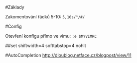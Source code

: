 

#Základy

Zakomentování řádků 5-10:
`5,10s/^/#/`

#Config

Otevření konfigu přímo ve vimu:
`:e $MYVIMRC`

##set
shiftwidth=4
softtabstop=4
nohlt

#AutoCompletion
http://dloublog.netface.cz/blogpost/view/11
